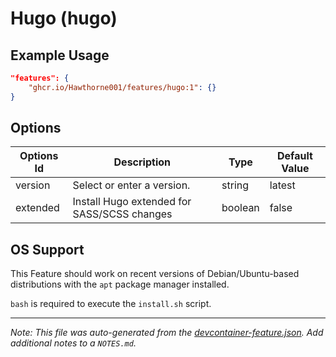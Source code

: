 
# Hugo (hugo)



## Example Usage

```json
"features": {
    "ghcr.io/Hawthorne001/features/hugo:1": {}
}
```

## Options

| Options Id | Description | Type | Default Value |
|-----|-----|-----|-----|
| version | Select or enter a version. | string | latest |
| extended | Install Hugo extended for SASS/SCSS changes | boolean | false |



## OS Support

This Feature should work on recent versions of Debian/Ubuntu-based distributions with the `apt` package manager installed.

`bash` is required to execute the `install.sh` script.


---

_Note: This file was auto-generated from the [devcontainer-feature.json](https://github.com/Hawthorne001/features/blob/main/src/hugo/devcontainer-feature.json).  Add additional notes to a `NOTES.md`._

